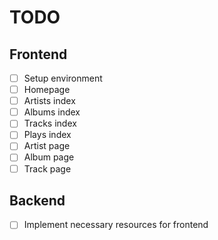 # TODO

## Frontend

- [ ] Setup environment
- [ ] Homepage
- [ ] Artists index
- [ ] Albums index
- [ ] Tracks index
- [ ] Plays index
- [ ] Artist page
- [ ] Album page
- [ ] Track page

## Backend

- [ ] Implement necessary resources for frontend
